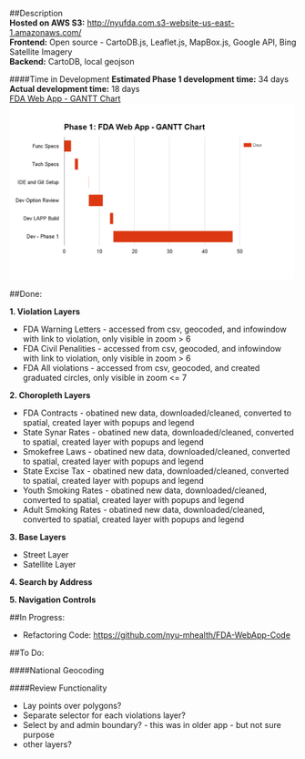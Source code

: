 
##Description  
**Hosted on AWS S3:** http://nyufda.com.s3-website-us-east-1.amazonaws.com/  
**Frontend:** Open source - CartoDB.js, Leaflet.js, MapBox.js, Google API, Bing Satellite Imagery  
**Backend:** CartoDB, local geojson   

####Time in Development
**Estimated Phase 1 development time:** 34 days  
**Actual development time:** 18 days  
[FDA Web App - GANTT Chart](https://docs.google.com/spreadsheets/d/1pGeYA_ZqB589tTHDEVeBk83pa6dXns9deqfT1emEtYU/edit#gid=0)   
<img src="/images/FDA_Gantt.png" width="500">

##Done:

**1. Violation Layers**  
- FDA Warning Letters - accessed from csv, geocoded, and infowindow with link to violation, only visible in zoom > 6
- FDA Civil Penalities - accessed from csv, geocoded, and infowindow with link to violation, only visible in zoom > 6
- FDA All violations - accessed from csv, geocoded, and created graduated circles, only visible in zoom <= 7

**2. Choropleth Layers**  
- FDA Contracts - obatined new data, downloaded/cleaned, converted to spatial, created layer with popups and legend
- State Synar Rates - obatined new data, downloaded/cleaned, converted to spatial, created layer with popups and legend
- Smokefree Laws - obatined new data, downloaded/cleaned, converted to spatial, created layer with popups and legend
- State Excise Tax - obatined new data, downloaded/cleaned, converted to spatial, created layer with popups and legend
- Youth Smoking Rates - obatined new data, downloaded/cleaned, converted to spatial, created layer with popups and legend
- Adult Smoking Rates - obatined new data, downloaded/cleaned, converted to spatial, created layer with popups and legend  

**3. Base Layers**
- Street Layer
- Satellite Layer

**4. Search by Address**

**5. Navigation Controls**

##In Progress:
- Refactoring Code: https://github.com/nyu-mhealth/FDA-WebApp-Code  

##To Do:  

####National Geocoding  


####Review Functionality  
- Lay points over polygons?  
- Separate selector for each violations layer?
- Select by and admin boundary? - this was in older app - but not sure purpose 
- other layers?


